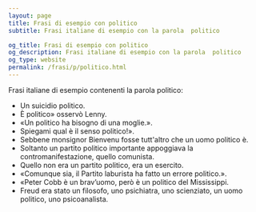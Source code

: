 ```yaml
---
layout: page
title: Frasi di esempio con politico 
subtitle: Frasi italiane di esempio con la parola  politico

og_title: Frasi di esempio con politico 
og_description: Frasi italiane di esempio con la parola  politico
og_type: website
permalink: /frasi/p/politico.html
---
```


Frasi italiane di esempio contenenti la parola politico:


- Un suicidio politico.
- È politico» osservò Lenny.
- «Un politico ha bisogno di una moglie.».
- Spiegami qual è il senso politico!».
- Sebbene monsignor Bienvenu fosse tutt'altro che un uomo politico è.
- Soltanto un partito politico importante appoggiava la contromanifestazione, quello comunista.
- Quello non era un partito politico, era un esercito.
- «Comunque sia, il Partito laburista ha fatto un errore politico.».
- «Peter Cobb è un brav’uomo, però è un politico del Mississippi.
- Freud era stato un filosofo, uno psichiatra, uno scienziato, un uomo politico, uno psicoanalista.
